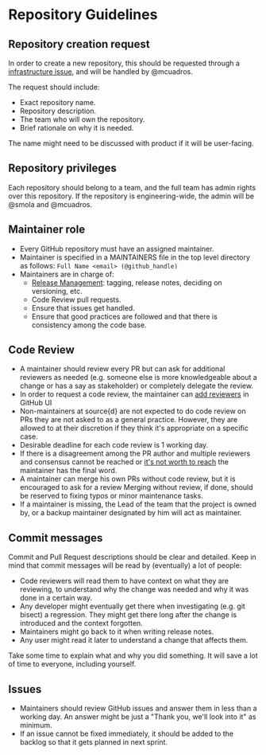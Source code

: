# Repository Guidelines

## Repository creation request

In order to create a new repository, this should be requested through a [infrastructure issue](https://github.com/src-d/infrastructure), and will be handled by @mcuadros.

The request should include:

- Exact repository name.
- Repository description.
- The team who will own the repository.
- Brief rationale on why it is needed.

The name might need to be discussed with product if it will be user-facing.

## Repository privileges

Each repository should belong to a team, and the full team has admin rights over this repository. If the repository is engineering-wide, the admin will be @smola and @mcuadros.

## Maintainer role

* Every GitHub repository must have an assigned maintainer.
* Maintainer is specified in a MAINTAINERS file in the top level directory as follows: `Full Name <email> (@github_handle)`
* Maintainers are in charge of:
  * [Release Management](releases.md): tagging, release notes, deciding on versioning, etc.
  * Code Review pull requests.
  * Ensure that issues get handled.
  * Ensure that good practices are followed and that there is consistency among the code base.

## Code Review

* A maintainer should review every PR but can ask for additional reviewers as needed (e.g. someone else is more knowledgeable about a change or has a say as stakeholder) or completely delegate the review.
* In order to request a code review, the maintainer can [add reviewers](https://help.github.com/articles/requesting-a-pull-request-review/) in GitHub UI
* Non-maintainers at source{d} are not expected to do code review on PRs they are not asked to as a general practice.  However, they are allowed to at their discretion if they think it's appropriate on a specific case.
* Desirable deadline for each code review is 1 working day.
* If there is a disagreement among the PR author and multiple reviewers and consensus cannot be reached or [it's not worth to reach](http://bikeshed.org/) the maintainer has the final word.
* A maintainer can merge his own PRs without code review, but it is encouraged to ask for a review  Merging without review, if done, should be reserved to fixing typos or minor maintenance tasks.
* If a maintainer is missing, the Lead of the team that the project is owned by, or a backup maintainer designated by him will act as maintainer.

## Commit messages

Commit and Pull Request descriptions should be clear and detailed. Keep in mind that commit messages will be read by (eventually) a lot of people:

- Code reviewers will read them to have context on what they are reviewing, to understand why the change was needed and why it was done in a certain way.
- Any developer might eventually get there when investigating (e.g. git bisect) a regression. They might get there long after the change is introduced and the context forgotten.
- Maintainers might go back to it when writing release notes.
- Any user might read it later to understand a change that affects them.

Take some time to explain what and why you did something. It will save a lot of time to everyone, including yourself.

## Issues

* Maintainers should review GitHub issues and answer them in less than a working day. An answer might be just a "Thank you, we'll look into it" as minimum.
* If an issue cannot be fixed immediately, it should be added to the backlog so that it gets planned in next sprint.
